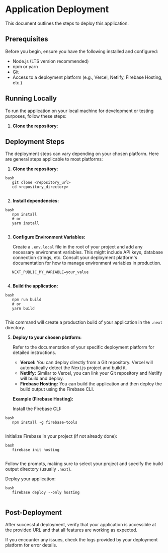 # Application Deployment

This document outlines the steps to deploy this application.

## Prerequisites

Before you begin, ensure you have the following installed and configured:

* Node.js (LTS version recommended)
* npm or yarn
* Git
* Access to a deployment platform (e.g., Vercel, Netlify, Firebase Hosting, etc.)

## Running Locally

To run the application on your local machine for development or testing purposes, follow these steps:

1.  **Clone the repository:**


## Deployment Steps

The deployment steps can vary depending on your chosen platform. Here are general steps applicable to most platforms:

1. **Clone the repository:**
```
bash
   git clone <repository_url>
   cd <repository_directory>
   
```
2. **Install dependencies:**
```
bash
   npm install
   # or
   yarn install
   
```
3. **Configure Environment Variables:**

   Create a `.env.local` file in the root of your project and add any necessary environment variables. This might include API keys, database connection strings, etc. Consult your deployment platform's documentation for how to manage environment variables in production.
```
   NEXT_PUBLIC_MY_VARIABLE=your_value
   
```
4. **Build the application:**
```
bash
   npm run build
   # or
   yarn build
   
```
This command will create a production build of your application in the `.next` directory.

5. **Deploy to your chosen platform:**

   Refer to the documentation of your specific deployment platform for detailed instructions.

   * **Vercel:** You can deploy directly from a Git repository. Vercel will automatically detect the Next.js project and build it.
   * **Netlify:** Similar to Vercel, you can link your Git repository and Netlify will build and deploy.
   * **Firebase Hosting:** You can build the application and then deploy the build output using the Firebase CLI.

   **Example (Firebase Hosting):**

   Install the Firebase CLI:
```
bash
   npm install -g firebase-tools
   
```
Initialize Firebase in your project (if not already done):
```
bash
   firebase init hosting
   
```
Follow the prompts, making sure to select your project and specify the build output directory (usually `.next`).

   Deploy your application:
```
bash
   firebase deploy --only hosting
   
```
## Post-Deployment

After successful deployment, verify that your application is accessible at the provided URL and that all features are working as expected.

If you encounter any issues, check the logs provided by your deployment platform for error details.